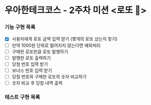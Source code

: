 # 우아한테크코스 - 2주차 미션 <로또 💸>

### 기능 구현 목록

- [x] 사용자에게 로또 금액 입력 받기 (몇개의 로또 샀는지 찾기)
- [ ] 만약 1000원 단위로 떨어지지 않는다면 예외처리
- [ ] 구매한 로또만큼 로또 발행하기
- [ ] 발행한 로또 출력하기
- [ ] 당첨 번호 입력 받기
- [ ] 보너스 번호 입력 받기
- [ ] 당첨 번호와 구매한 로또의 숫자 비교하기
- [ ] 숫자 비교 후 당첨 내역 출력

### 테스트 구현 목록
